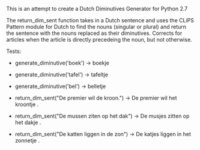 This is an attempt to create a Dutch Diminutives Generator for Python 2.7

The return_dim_sent function takes in a Dutch sentence and uses the CLiPS Pattern module for Dutch to find the 
nouns (singular or plural) and return the sentence with the nouns replaced as their diminutives. 
Corrects for articles when the article is directly precedeing the noun, but not otherwise. 


Tests: 
* generate_diminutive('boek') -> boekje 
* generate_diminutive('tafel') -> tafeltje 
* generate_diminutive('bel') -> belletje

* return_dim_sent("De premier wil de kroon.") -> De premier wil het kroontje .
* return_dim_sent("De mussen ziten op het dak") -> De musjes zitten op het dakje . 
* return_dim_sent("De katten liggen in de zon") -> De katjes liggen in het zonnetje .	